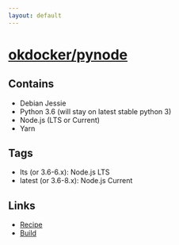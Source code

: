 ```yaml
---
layout: default
---
```


# [okdocker/pynode](https://hub.docker.com/r/okdocker/pynode/)

## Contains

* Debian Jessie
* Python 3.6 (will stay on latest stable python 3)
* Node.js (LTS or Current)
* Yarn

## Tags

* lts (or 3.6-6.x): Node.js LTS
* latest (or 3.6-8.x): Node.js Current

## Links

* [Recipe](https://github.com/okdocker/pynode)
* [Build](https://travis-ci.org/okdocker/pynode)